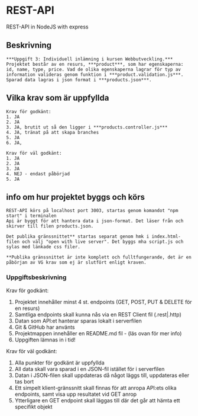 # REST-API
REST-API in NodeJS with express


## Beskrivning
    ***Uppgift 3: Individuell inlämning i kursen Webbutveckling.***
    Projektet består av en resurs, ***product***, som har egenskaperna: id, name, type, price. Vad de olika egenskaperna lagrar för typ av information valideras genom funktion i ***product.validation.js***. Sparad data lagras i json format i ***products.json***.

## Vilka krav som är uppfyllda
    Krav för godkänt:
    1. JA
    2. JA
    3. JA, brutit ut så den ligger i ***products.controller.js***
    4. JA, tränat på att skapa branches
    5. JA
    6. JA,

    Krav för väl godkänt:
    1. JA
    2. JA
    3. JA
    4. NEJ - endast påbörjad
    5. JA

## info om hur projektet byggs och körs
    REST-API körs på localhost port 3003, startas genom komandot "npm start" i terminalen
    Api är byggt för att hantera data i json-format. Det läser från och skirver till filen products.json.

    Det publika gränssnittet** startas separat genom hmk i index.html-filen och välj "open with live server". Det byggs mha script.js och sylas med länkade css filer.

    **Publika gränssnittet är inte komplett och fulltfungerande, det är en påbörjan av VG krav som ej är slutfört enligt kraven.





### Uppgiftsbeskrivning

Krav för godkänt:
1. Projektet innehåller minst 4 st. endpoints (GET, POST, PUT & DELETE för en resurs)
2. Samtliga endpoints skall kunna nås via en REST Client fil (.rest|.http)
3. Datan som API:et hanterar sparas lokalt i serverfilen
4. Git & GitHub har använts
5. Projektmappen innehåller en README.md fil - (läs ovan för mer info)
6. Uppgiften lämnas in i tid!

Krav för väl godkänt:
1. Alla punkter för godkänt är uppfyllda
2. All data skall vara sparad i en JSON-fil istället för i serverfilen
3. Datan i JSON-filen skall uppdateras då något läggs till, uppdateras eller tas bort
4. Ett simpelt klient-gränssnitt skall finnas för att anropa API:ets olika endpoints, samt
visa upp resultatet vid GET anrop
5. Ytterligare en GET endpoint skall läggas till där det går att hämta ett specifikt objekt